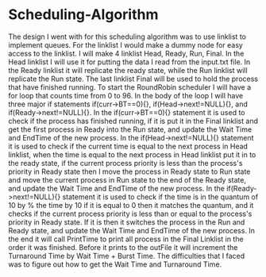 # Scheduling-Algorithm

The design I went with for this scheduling algorithm was to use linklist to implement queues. For the linklist I would make a dummy node for easy access to 
the linklist. I will make 4 linklist Head, Ready, Run, Final. In the Head linklist I will use it for putting the data I read from the input.txt file. In 
the Ready linklist it will replicate the ready state, while the Run linklist will replicate the Run state. The last linklist Final will be used to hold the 
process that have finished running. To start the RoundRobin scheduler I will have a for loop that counts time from 0 to 96. In the body of the loop I will 
have three major if statements if(curr->BT==0){}, if(Head->next!=NULL){}, and if(Ready->next!=NULL){}. In the if(curr->BT==0){} statement it is used to 
check if the process has finished running, if it is put it in the Final linklist and get the first process in Ready into the Run state, and update the Wait 
Time and EndTime of the new process. In the if(Head->next!=NULL){} statement it is used to check if the current time is equal to the next process in Head 
linklist, when the time is equal to the next process in Head linklist put it in to the ready state, if the current process priority is less than the 
process's priority in Ready state then I move the process in Ready state to Run state and move the current process in Run state to the end of the Ready 
state, and update the Wait Time and EndTime of the new process. In the if(Ready->next!=NULL){} statement it is used to check if the time is in the quantum 
of 10 by % the time by 10 if it is equal to 0 then it matches the quantum, and it checks if the current process priority is less than or equal to the 
process's priority in Ready state. If it is then it switches the process in the Run and Ready state, and update the Wait Time and EndTime of the new 
process. In the end it will call PrintTime to print all process in the Final Linklist in the order it was finished. Before it prints to the outFile it will 
increment the Turnaround Time by Wait Time + Burst Time. The difficulties that I faced was to figure out how to get the Wait Time and Turnaround Time.

